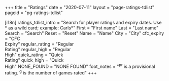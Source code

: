 +++
title = "Ratings"
date = "2020-07-11"
layout = "page-ratings-tdlist"
pageid = "pg-ratings-tdlist"

[i18n]
    ratings_tdlist_intro = "Search for player ratings and expiry dates.  Use * as a wild card; example: Carls*"
    First = "First name"
    Last = "Last name"
    Search = "Search"
    Reset = "Reset"
    Name = "Name"
    City = "City"
    cfc_expiry = "CFC<br>Expiry"
    regular_rating = "Regular<br>Rating"
    regular_high = "Regular<br>High"
    quick_rating = "Quick<br>Rating"
    quick_high = "Quick<br>High"
    NONE_FOUND = "NONE FOUND"
    foot_notes = "<sup>pr</sup> is a provisional rating. <sup>g</sup> is the number of games rated"
+++

